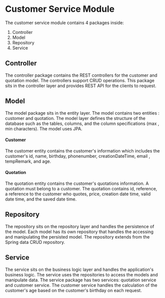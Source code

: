 # Customer Service Module

The customer service module contains 4 packages inside:
1. Controller
2. Model
3. Repository
4. Service

## Controller
The controller package contains the REST controllers for the customer and
 quotation model. The controllers support CRUD operations. This package sits
  in the controller layer and provides REST API for the clients to request.
  
## Model
The model package sits in the entity layer. The model contains two entities
: customer and quotation. The model layer defines the structure of the
 database such as the tables, columns, and the column specifications (max
 , min characters). The model uses JPA.
#### Customer
The customer entity contains the customer's information which includes the
 customer's id, name, birthday, phonenumber, creationDateTime, email
 , tempRemark, and age.
 
#### Quotation
The quotation entity contains the customer's quotations information. A
 quotation must belong to a customer. The quotation contains id, reference, a
  reference to the customer who quotes, price, creation date time, valid
   date time, and the saved date time.

##   Repository
The repository sits on the repository layer and handles the persistence of
 the model. Each model has its own repository that handles the accessing and
  manipulating the persisted model. The repository extends from the Spring data
   CRUD repository.
   
## Service
The service sits on the business logic layer and handles the application's
 business logic. The service uses the repositories to access the models and
  manipulate data. The service package has two services: quotation service
   and customer service. The customer service handles the calculation of the
    customer's age based on the customer's birthday on each request. 
